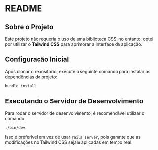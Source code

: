 # README

## Sobre o Projeto
Este projeto não requeria o uso de uma biblioteca CSS, no entanto, optei por utilizar o **Tailwind CSS** para aprimorar a interface da aplicação.

## Configuração Inicial
Após clonar o repositório, execute o seguinte comando para instalar as dependências do projeto:

```bash
bundle install
```

## Executando o Servidor de Desenvolvimento
Para rodar o servidor de desenvolvimento, é recomendável utilizar o comando:
```bash
./bin/dev
```
Isso é preferível em vez de usar `rails server`, pois garante que as modificações no Tailwind CSS sejam aplicadas em tempo real.